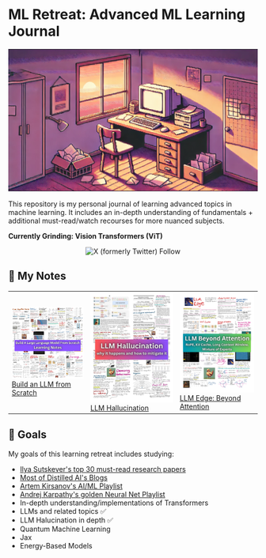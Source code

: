 # ML Retreat: Advanced ML Learning Journal

![header](assets/image.png)

This repository is my personal journal of learning advanced topics in machine learning. It includes an in-depth understanding of fundamentals + additional must-read/watch recourses for more nuanced subjects.

**Currently Grinding: Vision Transformers (ViT)**
<div align="center">
  <img alt="X (formerly Twitter) Follow" src="https://img.shields.io/twitter/follow/Hesamation" width=250>
</div>

## 📝 My Notes
<div align="center">
  <table>
    <tr>
      <td>
        <img src="assets/LLM-from-scratch-notes.png" width="300"/>
        <br/>
        <a href="assets/LLM-from-scratch-notes.pdf">Build an LLM from Scratch</a>
      </td>
      <td>
        <img src="assets/LLM-hallucination.jpg" width="300"/>
        <br/>
        <a href="assets/LLM-Hallucination.pdf">LLM Hallucination</a>
      </td>
      <td>
        <img src="assets/LLM-Edge-Beyond-Attention.png" width="300"/>
        <br/>
        <a href="assets/LLM-Edge-Beyond-Attention.pdf">LLM Edge: Beyond Attention</a>
      </td>
    </tr>
  </table>
</div>


## 🎯 Goals

My goals of this learning retreat includes studying: 

- [Ilya Sutskever's top 30 must-read research papers](https://aman.ai/primers/ai/top-30-papers/)
- [Most of Distilled AI's Blogs](https://aman.ai/primers/ai/)
- [Artem Kirsanov's AI/ML Playlist](https://www.youtube.com/playlist?list=PLgtmMKe4spCPsxyMpg-sxf3EcbsFYlzPK)
- [Andrej Karpathy's golden Neural Net Playlist](https://www.youtube.com/playlist?list=PLAqhIrjkxbuWI23v9cThsA9GvCAUhRvKZ)
- In-depth understanding/implementations of Transformers
- LLMs and related topics ✅
- LLM Halucination in depth ✅
- Quantum Machine Learning
- Jax
- Energy-Based Models